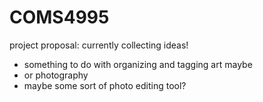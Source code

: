 # COMS4995

project proposal: currently collecting ideas!
- something to do with organizing and tagging art maybe
- or photography
- maybe some sort of photo editing tool?
